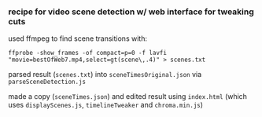 ### recipe for video scene detection w/ web interface for tweaking cuts

used ffmpeg to find scene transitions with:

	ffprobe -show_frames -of compact=p=0 -f lavfi "movie=bestOfWeb7.mp4,select=gt(scene\,.4)" > scenes.txt

parsed result (`scenes.txt`) into `sceneTimesOriginal.json` via `parseSceneDetection.js`

made a copy (`sceneTimes.json`) and edited result using `index.html` (which uses `displayScenes.js`, `timelineTweaker` and `chroma.min.js`)
